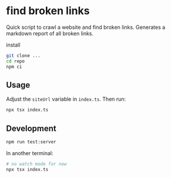 # find broken links

Quick script to crawl a website and find broken links. Generates a markdown report of all broken links.

install

```bash
git clone ...
cd repo
npm ci
```

## Usage

Adjust the `siteUrl` variable in `index.ts`.
Then run:

```bash
npx tsx index.ts
```

## Development

```bash
npm run test:server
```

In another terminal:

```bash
# no watch mode for now
npx tsx index.ts
```
